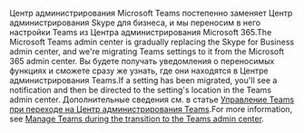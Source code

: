 <span data-ttu-id="e14f8-101">Центр администрирования Microsoft Teams постепенно заменяет Центр администрирования Skype для бизнеса, и мы переносим в него настройки Teams из Центра администрирования Microsoft 365.</span><span class="sxs-lookup"><span data-stu-id="e14f8-101">The Microsoft Teams admin center is gradually replacing the Skype for Business admin center, and we're migrating Teams settings to it from the Microsoft 365 admin center.</span></span> <span data-ttu-id="e14f8-102">Вы будете получать уведомления о переносимых функциях и сможете сразу же узнать, где они находятся в Центре администрирования Teams.</span><span class="sxs-lookup"><span data-stu-id="e14f8-102">If a setting has been migrated, you'll see a notification and then be directed to the setting's location in the Teams admin center.</span></span> <span data-ttu-id="e14f8-103">Дополнительные сведения см. в статье [Управление Teams при переходе на Центр администрирования Teams](../manage-teams-skypeforbusiness-admin-center.md).</span><span class="sxs-lookup"><span data-stu-id="e14f8-103">For more information, see [Manage Teams during the transition to the Teams admin center](../manage-teams-skypeforbusiness-admin-center.md).</span></span>
